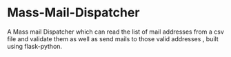 # Mass-Mail-Dispatcher

A Mass mail Dispatcher which can read the list of mail addresses from a csv file and validate them as well as send mails to those valid addresses , built using flask-python.
